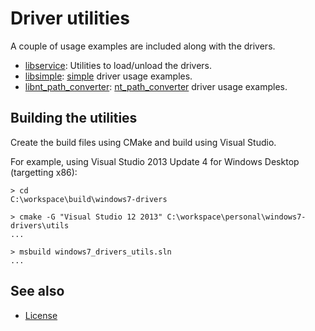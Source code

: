 Driver utilities
================

A couple of usage examples are included along with the drivers.

* [libservice]: Utilities to load/unload the drivers.
* [libsimple]: [simple] driver usage examples.
* [libnt_path_converter]: [nt_path_converter] driver usage examples.

[libservice]: libservice/README.md
[libsimple]: libsimple/README.md
[simple]: ../src/simple
[libnt_path_converter]: libnt_path_converter/README.md
[nt_path_converter]: ../src/nt_path_converter

Building the utilities
----------------------

Create the build files using CMake and build using Visual Studio.

For example, using Visual Studio 2013 Update 4 for Windows Desktop (targetting
x86):

    > cd
    C:\workspace\build\windows7-drivers

    > cmake -G "Visual Studio 12 2013" C:\workspace\personal\windows7-drivers\utils
    ...

    > msbuild windows7_drivers_utils.sln
    ...

See also
--------

* [License]

[License]: ../README.md#license
